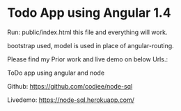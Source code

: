 # Todo App using Angular 1.4

Run: public/index.html this file and everything will work.

bootstrap used, model is used in place of angular-routing.


Please find my Prior work and live demo on below Urls.:

ToDo app using angular and node 

Github: https://github.com/codiee/node-sql

Livedemo: https://node-sql.herokuapp.com/

